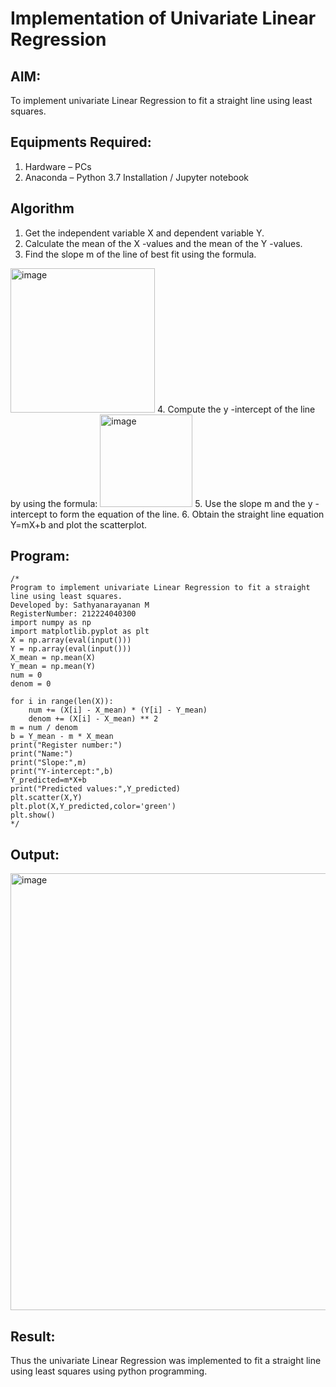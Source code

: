 # Implementation of Univariate Linear Regression
## AIM:
To implement univariate Linear Regression to fit a straight line using least squares.

## Equipments Required:
1. Hardware – PCs
2. Anaconda – Python 3.7 Installation / Jupyter notebook

## Algorithm
1. Get the independent variable X and dependent variable Y.
2. Calculate the mean of the X -values and the mean of the Y -values.
3. Find the slope m of the line of best fit using the formula. 
<img width="231" alt="image" src="https://user-images.githubusercontent.com/93026020/192078527-b3b5ee3e-992f-46c4-865b-3b7ce4ac54ad.png">
4. Compute the y -intercept of the line by using the formula:
<img width="148" alt="image" src="https://user-images.githubusercontent.com/93026020/192078545-79d70b90-7e9d-4b85-9f8b-9d7548a4c5a4.png">
5. Use the slope m and the y -intercept to form the equation of the line.
6. Obtain the straight line equation Y=mX+b and plot the scatterplot.

## Program:
```
/*
Program to implement univariate Linear Regression to fit a straight line using least squares.
Developed by: Sathyanarayanan M
RegisterNumber: 212224040300
import numpy as np
import matplotlib.pyplot as plt
X = np.array(eval(input()))
Y = np.array(eval(input()))
X_mean = np.mean(X)
Y_mean = np.mean(Y)
num = 0
denom = 0

for i in range(len(X)):
    num += (X[i] - X_mean) * (Y[i] - Y_mean)
    denom += (X[i] - X_mean) ** 2
m = num / denom
b = Y_mean - m * X_mean
print("Register number:")
print("Name:")
print("Slope:",m)
print("Y-intercept:",b)
Y_predicted=m*X+b
print("Predicted values:",Y_predicted)
plt.scatter(X,Y)
plt.plot(X,Y_predicted,color='green')
plt.show() 
*/
```

## Output:
<img width="911" height="699" alt="image" src="https://github.com/user-attachments/assets/89ca9a6b-b08b-44e7-88b5-ac6d51de1834" />


## Result:
Thus the univariate Linear Regression was implemented to fit a straight line using least squares using python programming.
